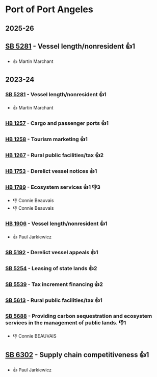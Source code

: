 # Port of Port Angeles
## 2025-26

## [SB 5281](/bill/2025-26/sb/5281/) - Vessel length/nonresident 👍1  
* 👍 Martin Marchant

## 2023-24

### [SB 5281](/bill/2023-24/sb/5281/) - Vessel length/nonresident 👍1  
* 👍 Martin Marchant

### [HB 1257](/bill/2023-24/hb/1257/) - Cargo and passenger ports 👍1  

### [HB 1258](/bill/2023-24/hb/1258/) - Tourism marketing 👍1  

### [HB 1267](/bill/2023-24/hb/1267/) - Rural public facilities/tax 👍2  

### [HB 1753](/bill/2023-24/hb/1753/) - Derelict vessel notices 👍1  

### [HB 1789](/bill/2023-24/hb/1789/) - Ecosystem services 👍1 👎3 
* 👎 Connie Beauvais
* 👎 Connie Beauvais

### [HB 1906](/bill/2023-24/hb/1906/) - Vessel length/nonresident 👍1  
* 👍 Paul Jarkiewicz

### [SB 5192](/bill/2023-24/sb/5192/) - Derelict vessel appeals 👍1  

### [SB 5254](/bill/2023-24/sb/5254/) - Leasing of state lands 👍2  

### [SB 5539](/bill/2023-24/sb/5539/) - Tax increment financing 👍2  

### [SB 5613](/bill/2023-24/sb/5613/) - Rural public facilities/tax 👍1  

### [SB 5688](/bill/2023-24/sb/5688/) - Providing carbon sequestration and ecosystem services in the management of public lands.  👎1 
* 👎 Connie BEAUVAIS

## [SB 6302](/bill/2023-24/sb/6302/) - Supply chain competitiveness 👍1  
* 👍 Paul Jarkiewicz
